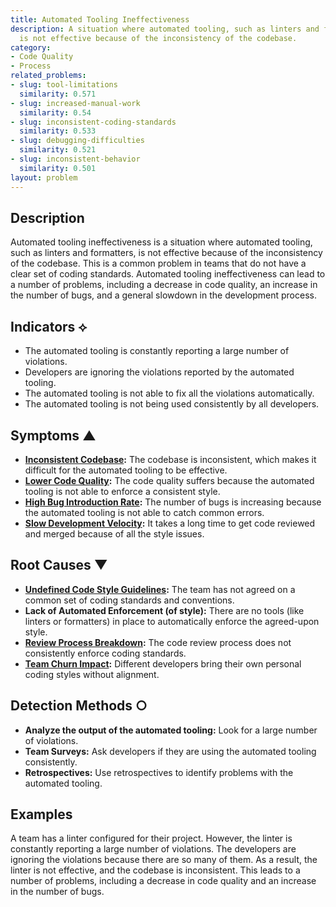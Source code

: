 ```yaml
---
title: Automated Tooling Ineffectiveness
description: A situation where automated tooling, such as linters and formatters,
  is not effective because of the inconsistency of the codebase.
category:
- Code Quality
- Process
related_problems:
- slug: tool-limitations
  similarity: 0.571
- slug: increased-manual-work
  similarity: 0.54
- slug: inconsistent-coding-standards
  similarity: 0.533
- slug: debugging-difficulties
  similarity: 0.521
- slug: inconsistent-behavior
  similarity: 0.501
layout: problem
---
```


## Description
Automated tooling ineffectiveness is a situation where automated tooling, such as linters and formatters, is not effective because of the inconsistency of the codebase. This is a common problem in teams that do not have a clear set of coding standards. Automated tooling ineffectiveness can lead to a number of problems, including a decrease in code quality, an increase in the number of bugs, and a general slowdown in the development process.

## Indicators ⟡
- The automated tooling is constantly reporting a large number of violations.
- Developers are ignoring the violations reported by the automated tooling.
- The automated tooling is not able to fix all the violations automatically.
- The automated tooling is not being used consistently by all developers.

## Symptoms ▲
- **[Inconsistent Codebase](inconsistent-codebase.md):** The codebase is inconsistent, which makes it difficult for the automated tooling to be effective.
- **[Lower Code Quality](lower-code-quality.md):** The code quality suffers because the automated tooling is not able to enforce a consistent style.
- **[High Bug Introduction Rate](high-bug-introduction-rate.md):** The number of bugs is increasing because the automated tooling is not able to catch common errors.
- **[Slow Development Velocity](slow-development-velocity.md):** It takes a long time to get code reviewed and merged because of all the style issues.

## Root Causes ▼
- **[Undefined Code Style Guidelines](undefined-code-style-guidelines.md):** The team has not agreed on a common set of coding standards and conventions.
- **Lack of Automated Enforcement (of style):** There are no tools (like linters or formatters) in place to automatically enforce the agreed-upon style.
- **[Review Process Breakdown](review-process-breakdown.md):** The code review process does not consistently enforce coding standards.
- **[Team Churn Impact](team-churn-impact.md):** Different developers bring their own personal coding styles without alignment.

## Detection Methods ○
- **Analyze the output of the automated tooling:** Look for a large number of violations.
- **Team Surveys:** Ask developers if they are using the automated tooling consistently.
- **Retrospectives:** Use retrospectives to identify problems with the automated tooling.

## Examples
A team has a linter configured for their project. However, the linter is constantly reporting a large number of violations. The developers are ignoring the violations because there are so many of them. As a result, the linter is not effective, and the codebase is inconsistent. This leads to a number of problems, including a decrease in code quality and an increase in the number of bugs.

